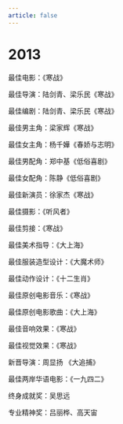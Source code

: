 ```yaml
---
article: false
---
```


# 2013

最佳电影：《寒战》

最佳导演：陆剑青、梁乐民《寒战》

最佳编剧：陆剑青、梁乐民《寒战》

最佳男主角：梁家辉《寒战》

最佳女主角：杨千嬅《春娇与志明》

最佳男配角：郑中基《低俗喜剧》

最佳女配角：陈静《低俗喜剧》

最佳新演员：徐家杰《寒战》

最佳摄影：《听风者》

最佳剪接：《寒战》

最佳美术指导：《大上海》

最佳服装造型设计：《大魔术师》

最佳动作设计：《十二生肖》

最佳原创电影音乐：《寒战》

最佳原创电影歌曲：《大上海》

最佳音响效果：《寒战》

最佳视觉效果：《寒战》

新晋导演：周显扬 《大追捕》

最佳两岸华语电影：《一九四二》

终身成就奖：吴思远

专业精神奖：吕丽桦、高天宙